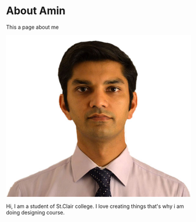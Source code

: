 # About Amin
This a page about me

![Amin](https://raw.githubusercontent.com/Amin0698650/about-me/master/img/me.jpg)


Hi, I am a student of St.Clair college. I love creating things that's why i am doing designing course.
